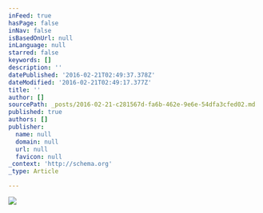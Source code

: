 ```yaml
---
inFeed: true
hasPage: false
inNav: false
isBasedOnUrl: null
inLanguage: null
starred: false
keywords: []
description: ''
datePublished: '2016-02-21T02:49:37.378Z'
dateModified: '2016-02-21T02:49:17.377Z'
title: ''
author: []
sourcePath: _posts/2016-02-21-c281567d-fa6b-462e-9e6e-54dfa3cfed02.md
published: true
authors: []
publisher:
  name: null
  domain: null
  url: null
  favicon: null
_context: 'http://schema.org'
_type: Article

---
```

![](https://the-grid-user-content.s3-us-west-2.amazonaws.com/2522379d-c9bd-4e92-91c1-edc84702b696.jpg)